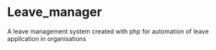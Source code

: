 # Leave_manager
A leave management system created with php for automation of leave application in organisations

